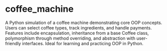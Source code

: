 # coffee_machine
A Python simulation of a coffee machine demonstrating core OOP concepts. Users can select coffee types, track ingredients, and handle payments. Features include encapsulation, inheritance from a base Coffee class, polymorphism through method overriding, and abstraction with user-friendly interfaces. Ideal for learning and practicing OOP in Python.
